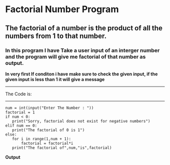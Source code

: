 # Factorial Number Program

## The factorial of a number is the product of all the numbers from 1 to that number.

### In this program I have Take a user input of an interger number and the program will give me factorial of that number as output.

**In very first If conditon i have make sure to check the given input, if the given input is less than 1 it will give a message**

---
The Code is:
___
```
num = int(input("Enter The Number : "))
factorial = 1
if num < 0:
   print("Sorry, factorial does not exist for negative numbers")
elif num == 0:
   print("The factorial of 0 is 1")
else:
   for i in range(1,num + 1):
       factorial = factorial*i
   print("The factorial of",num,"is",factorial)
```

**Output**

